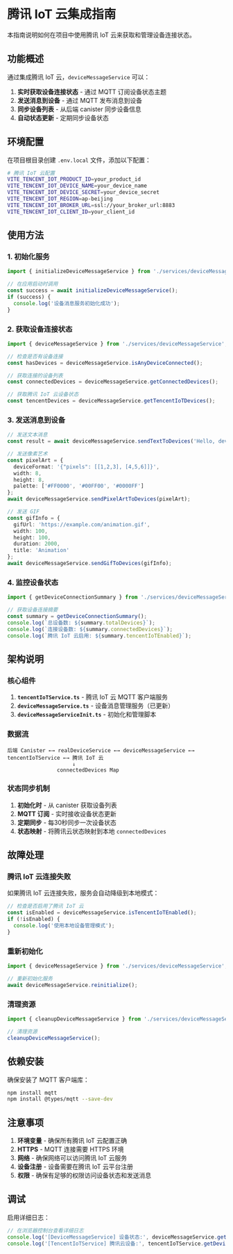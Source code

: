 # 腾讯 IoT 云集成指南

本指南说明如何在项目中使用腾讯 IoT 云来获取和管理设备连接状态。

## 功能概述

通过集成腾讯 IoT 云，`deviceMessageService` 可以：

1. **实时获取设备连接状态** - 通过 MQTT 订阅设备状态主题
2. **发送消息到设备** - 通过 MQTT 发布消息到设备
3. **同步设备列表** - 从后端 canister 同步设备信息
4. **自动状态更新** - 定期同步设备状态

## 环境配置

在项目根目录创建 `.env.local` 文件，添加以下配置：

```bash
# 腾讯 IoT 云配置
VITE_TENCENT_IOT_PRODUCT_ID=your_product_id
VITE_TENCENT_IOT_DEVICE_NAME=your_device_name
VITE_TENCENT_IOT_DEVICE_SECRET=your_device_secret
VITE_TENCENT_IOT_REGION=ap-beijing
VITE_TENCENT_IOT_BROKER_URL=ssl://your_broker_url:8883
VITE_TENCENT_IOT_CLIENT_ID=your_client_id
```

## 使用方法

### 1. 初始化服务

```typescript
import { initializeDeviceMessageService } from './services/deviceMessageServiceInit';

// 在应用启动时调用
const success = await initializeDeviceMessageService();
if (success) {
  console.log('设备消息服务初始化成功');
}
```

### 2. 获取设备连接状态

```typescript
import { deviceMessageService } from './services/deviceMessageService';

// 检查是否有设备连接
const hasDevices = deviceMessageService.isAnyDeviceConnected();

// 获取连接的设备列表
const connectedDevices = deviceMessageService.getConnectedDevices();

// 获取腾讯 IoT 云设备状态
const tencentDevices = deviceMessageService.getTencentIoTDevices();
```

### 3. 发送消息到设备

```typescript
// 发送文本消息
const result = await deviceMessageService.sendTextToDevices('Hello, devices!');

// 发送像素艺术
const pixelArt = {
  deviceFormat: '{"pixels": [[1,2,3], [4,5,6]]}',
  width: 8,
  height: 8,
  palette: ['#FF0000', '#00FF00', '#0000FF']
};
await deviceMessageService.sendPixelArtToDevices(pixelArt);

// 发送 GIF
const gifInfo = {
  gifUrl: 'https://example.com/animation.gif',
  width: 100,
  height: 100,
  duration: 2000,
  title: 'Animation'
};
await deviceMessageService.sendGifToDevices(gifInfo);
```

### 4. 监控设备状态

```typescript
import { getDeviceConnectionSummary } from './services/deviceMessageServiceInit';

// 获取设备连接摘要
const summary = getDeviceConnectionSummary();
console.log(`总设备数: ${summary.totalDevices}`);
console.log(`连接设备数: ${summary.connectedDevices}`);
console.log(`腾讯 IoT 云启用: ${summary.tencentIoTEnabled}`);
```

## 架构说明

### 核心组件

1. **`tencentIoTService.ts`** - 腾讯 IoT 云 MQTT 客户端服务
2. **`deviceMessageService.ts`** - 设备消息管理服务（已更新）
3. **`deviceMessageServiceInit.ts`** - 初始化和管理脚本

### 数据流

```
后端 Canister ←→ realDeviceService ←→ deviceMessageService ←→ tencentIoTService ←→ 腾讯 IoT 云
                     ↓
                connectedDevices Map
```

### 状态同步机制

1. **初始化时** - 从 canister 获取设备列表
2. **MQTT 订阅** - 实时接收设备状态更新
3. **定期同步** - 每30秒同步一次设备状态
4. **状态映射** - 将腾讯云状态映射到本地 `connectedDevices`

## 故障处理

### 腾讯 IoT 云连接失败

如果腾讯 IoT 云连接失败，服务会自动降级到本地模式：

```typescript
// 检查是否启用了腾讯 IoT 云
const isEnabled = deviceMessageService.isTencentIoTEnabled();
if (!isEnabled) {
  console.log('使用本地设备管理模式');
}
```

### 重新初始化

```typescript
import { deviceMessageService } from './services/deviceMessageService';

// 重新初始化服务
await deviceMessageService.reinitialize();
```

### 清理资源

```typescript
import { cleanupDeviceMessageService } from './services/deviceMessageServiceInit';

// 清理资源
cleanupDeviceMessageService();
```

## 依赖安装

确保安装了 MQTT 客户端库：

```bash
npm install mqtt
npm install @types/mqtt --save-dev
```

## 注意事项

1. **环境变量** - 确保所有腾讯 IoT 云配置正确
2. **HTTPS** - MQTT 连接需要 HTTPS 环境
3. **网络** - 确保网络可以访问腾讯 IoT 云服务
4. **设备注册** - 设备需要在腾讯 IoT 云平台注册
5. **权限** - 确保有足够的权限访问设备状态和发送消息

## 调试

启用详细日志：

```typescript
// 在浏览器控制台查看详细日志
console.log('[DeviceMessageService] 设备状态:', deviceMessageService.getConnectedDevices());
console.log('[TencentIoTService] 腾讯云设备:', tencentIoTService.getDeviceStatuses());
```
